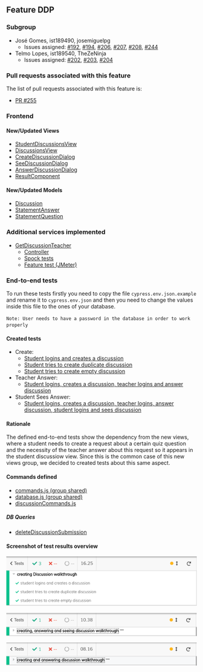 ## Feature DDP

### Subgroup

 - José Gomes, ist189490, josemiguelpg
   + Issues assigned: [#192](https://github.com/tecnico-softeng/es20al_14-project/issues/192), [#194](https://github.com/tecnico-softeng/es20al_14-project/issues/194), [#206](https://github.com/tecnico-softeng/es20al_14-project/issues/206), [#207](https://github.com/tecnico-softeng/es20al_14-project/issues/207), [#208](https://github.com/tecnico-softeng/es20al_14-project/issues/208), [#244](https://github.com/tecnico-softeng/es20al_14-project/issues/244) 
 - Telmo Lopes, ist189540, TheZeNinja
   + Issues assigned: [#202](https://github.com/tecnico-softeng/es20al_14-project/issues/202), [#203](https://github.com/tecnico-softeng/es20al_14-project/issues/203), [#204](https://github.com/tecnico-softeng/es20al_14-project/issues/204)
 
### Pull requests associated with this feature

The list of pull requests associated with this feature is:

 - [PR #255](https://github.com/tecnico-softeng/es20al_14-project/pull/255)


### Frontend

#### New/Updated Views

 - [StudentDiscussionsView](https://github.com/tecnico-softeng/es20al_14-project/blob/b66377c5e0dc9bf9d92eed10276e9b001ed674d3/frontend/src/views/student/discussion/StudentDiscussionsView.vue)
 - [DiscussionsView](https://github.com/tecnico-softeng/es20al_14-project/blob/b66377c5e0dc9bf9d92eed10276e9b001ed674d3/frontend/src/views/teacher/discussions/DiscussionsView.vue)
 - [CreateDiscussionDialog](https://github.com/tecnico-softeng/es20al_14-project/blob/b66377c5e0dc9bf9d92eed10276e9b001ed674d3/frontend/src/views/student/discussion/CreateDiscussionDialog.vue)
 - [SeeDiscussionDialog](https://github.com/tecnico-softeng/es20al_14-project/blob/b66377c5e0dc9bf9d92eed10276e9b001ed674d3/frontend/src/views/student/discussion/SeeDiscussionDialog.vue)
 - [AnswerDiscussionDialog](https://github.com/tecnico-softeng/es20al_14-project/blob/b66377c5e0dc9bf9d92eed10276e9b001ed674d3/frontend/src/views/teacher/discussions/AnswerDiscussionDialog.vue)
 - [ResultComponent](https://github.com/tecnico-softeng/es20al_14-project/blob/b66377c5e0dc9bf9d92eed10276e9b001ed674d3/frontend/src/views/student/quiz/ResultComponent.vue)
 
#### New/Updated Models

 - [Discussion](https://github.com/tecnico-softeng/es20al_14-project/blob/b66377c5e0dc9bf9d92eed10276e9b001ed674d3/frontend/src/models/management/Discussion.ts)
 - [StatementAnswer](https://github.com/tecnico-softeng/es20al_14-project/blob/b66377c5e0dc9bf9d92eed10276e9b001ed674d3/frontend/src/models/statement/StatementAnswer.ts)
 - [StatementQuestion](https://github.com/tecnico-softeng/es20al_14-project/blob/b66377c5e0dc9bf9d92eed10276e9b001ed674d3/frontend/src/models/statement/StatementQuestion.ts)

### Additional services implemented

 - [GetDiscussionTeacher](https://github.com/tecnico-softeng/es20al_14-project/blob/b66377c5e0dc9bf9d92eed10276e9b001ed674d3/backend/src/main/java/pt/ulisboa/tecnico/socialsoftware/tutor/discussion/DiscussionService.java#L133)
    + [Controller](https://github.com/tecnico-softeng/es20al_14-project/blob/b66377c5e0dc9bf9d92eed10276e9b001ed674d3/backend/src/main/java/pt/ulisboa/tecnico/socialsoftware/tutor/discussion/DiscussionController.java#L51)
    + [Spock tests](https://github.com/tecnico-softeng/es20al_14-project/blob/b66377c5e0dc9bf9d92eed10276e9b001ed674d3/backend/src/test/groovy/pt/ulisboa/tecnico/socialsoftware/tutor/discussion/service/TeacherSeesStudentRequestsServiceSpockTest.groovy)
    + [Feature test (JMeter)](https://github.com/tecnico-softeng/es20al_14-project/blob/b66377c5e0dc9bf9d92eed10276e9b001ed674d3/backend/jmeter/discussion/WSGetTeacherDiscussions.jmx)

### End-to-end tests

To run these tests firstly you need to copy the file `cypress.env.json.example` and rename it to `cypress.env.json` and then you need to change the values inside this file to the ones of your database. 

`Note: User needs to have a password in the database in order to work properly`

#### Created tests

 
- Create:
  - [Student logins and creates a discussion](https://github.com/tecnico-softeng/es20al_14-project/blob/b66377c5e0dc9bf9d92eed10276e9b001ed674d3/frontend/tests/e2e/specs/discussion/createDiscussion.js#L18)
  - [Student tries to create duplicate discussion](https://github.com/tecnico-softeng/es20al_14-project/blob/b66377c5e0dc9bf9d92eed10276e9b001ed674d3/frontend/tests/e2e/specs/discussion/createDiscussion.js#L23)
  - [Student tries to create empty discussion](https://github.com/tecnico-softeng/es20al_14-project/blob/b66377c5e0dc9bf9d92eed10276e9b001ed674d3/frontend/tests/e2e/specs/discussion/createDiscussion.js#L33)
- Teacher Answer:
  - [Student logins, creates a discussion, teacher logins and answer discussion](https://github.com/tecnico-softeng/es20al_14-project/blob/b66377c5e0dc9bf9d92eed10276e9b001ed674d3/frontend/tests/e2e/specs/discussion/teacherAnswerDiscussion.js#L15)
- Student Sees Answer:
  - [Student logins, creates a discussion, teacher logins, answer discussion, student logins and sees discussion](https://github.com/tecnico-softeng/es20al_14-project/blob/b66377c5e0dc9bf9d92eed10276e9b001ed674d3/frontend/tests/e2e/specs/discussion/studentSeeDiscussions.js#L15)
 
#### Rationale
The defined end-to-end tests show the dependency from the new views, where a student needs to create a request about a certain quiz question and the necessity of the teacher answer about this request so it appears in the student discussiow view. Since this is the common case of this new views group, we decided to created tests about this same aspect.

#### Commands defined

 - [commands.js (group shared)](https://github.com/tecnico-softeng/es20al_14-project/blob/b66377c5e0dc9bf9d92eed10276e9b001ed674d3/frontend/tests/e2e/support/commands.js)
 - [database.js (group shared)](https://github.com/tecnico-softeng/es20al_14-project/blob/b66377c5e0dc9bf9d92eed10276e9b001ed674d3/frontend/tests/e2e/support/database.js)
 - [discussionCommands.js](https://github.com/tecnico-softeng/es20al_14-project/blob/b66377c5e0dc9bf9d92eed10276e9b001ed674d3/frontend/tests/e2e/support/discussion/discussionCommands.js)
 
##### DB Queries
 - [deleteDiscussionSubmission](https://github.com/tecnico-softeng/es20al_14-project/blob/DdP/frontend/tests/e2e/support/discussion/deleteDiscussionSubmission.sql)

#### Screenshot of test results overview

![discussionCreate](p3-images/discussionCreateSreenshot.png)

![studentSeeDiscussion](p3-images/studentSeeDiscussionsScreenshot.png)

![teacherAnswerDiscussion](p3-images/teacherAnswerDiscussionScreenshot.png)
